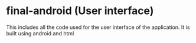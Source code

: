 # final-android (User interface)

This includes all the code used for the user interface of the application. It is built using android and html
